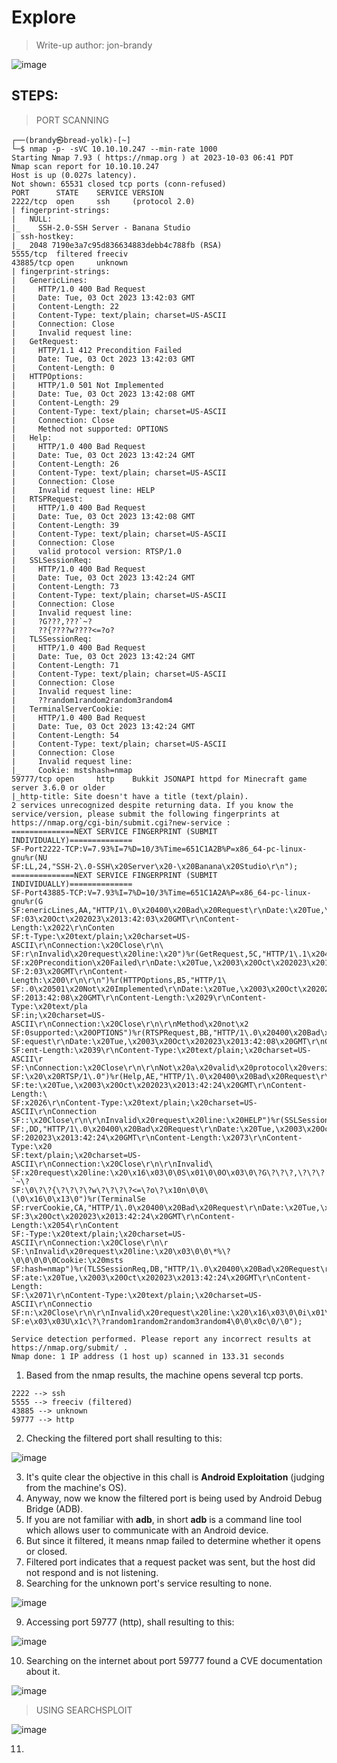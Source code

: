 # Explore
> Write-up author: jon-brandy

![image](https://github.com/jon-brandy/hackthebox/assets/70703371/cfac66b6-069f-45aa-b7ad-9ccd6e73e621)

## STEPS:
> PORT SCANNING

```
┌──(brandy㉿bread-yolk)-[~]
└─$ nmap -p- -sVC 10.10.10.247 --min-rate 1000    
Starting Nmap 7.93 ( https://nmap.org ) at 2023-10-03 06:41 PDT
Nmap scan report for 10.10.10.247
Host is up (0.027s latency).
Not shown: 65531 closed tcp ports (conn-refused)
PORT      STATE    SERVICE VERSION
2222/tcp  open     ssh     (protocol 2.0)
| fingerprint-strings: 
|   NULL: 
|_    SSH-2.0-SSH Server - Banana Studio
| ssh-hostkey: 
|_  2048 7190e3a7c95d836634883debb4c788fb (RSA)
5555/tcp  filtered freeciv
43885/tcp open     unknown
| fingerprint-strings: 
|   GenericLines: 
|     HTTP/1.0 400 Bad Request
|     Date: Tue, 03 Oct 2023 13:42:03 GMT
|     Content-Length: 22
|     Content-Type: text/plain; charset=US-ASCII
|     Connection: Close
|     Invalid request line:
|   GetRequest: 
|     HTTP/1.1 412 Precondition Failed
|     Date: Tue, 03 Oct 2023 13:42:03 GMT
|     Content-Length: 0
|   HTTPOptions: 
|     HTTP/1.0 501 Not Implemented
|     Date: Tue, 03 Oct 2023 13:42:08 GMT
|     Content-Length: 29
|     Content-Type: text/plain; charset=US-ASCII
|     Connection: Close
|     Method not supported: OPTIONS
|   Help: 
|     HTTP/1.0 400 Bad Request
|     Date: Tue, 03 Oct 2023 13:42:24 GMT
|     Content-Length: 26
|     Content-Type: text/plain; charset=US-ASCII
|     Connection: Close
|     Invalid request line: HELP
|   RTSPRequest: 
|     HTTP/1.0 400 Bad Request
|     Date: Tue, 03 Oct 2023 13:42:08 GMT
|     Content-Length: 39
|     Content-Type: text/plain; charset=US-ASCII
|     Connection: Close
|     valid protocol version: RTSP/1.0
|   SSLSessionReq: 
|     HTTP/1.0 400 Bad Request
|     Date: Tue, 03 Oct 2023 13:42:24 GMT
|     Content-Length: 73
|     Content-Type: text/plain; charset=US-ASCII
|     Connection: Close
|     Invalid request line: 
|     ?G???,???`~?
|     ??{????w????<=?o?
|   TLSSessionReq: 
|     HTTP/1.0 400 Bad Request
|     Date: Tue, 03 Oct 2023 13:42:24 GMT
|     Content-Length: 71
|     Content-Type: text/plain; charset=US-ASCII
|     Connection: Close
|     Invalid request line: 
|     ??random1random2random3random4
|   TerminalServerCookie: 
|     HTTP/1.0 400 Bad Request
|     Date: Tue, 03 Oct 2023 13:42:24 GMT
|     Content-Length: 54
|     Content-Type: text/plain; charset=US-ASCII
|     Connection: Close
|     Invalid request line: 
|_    Cookie: mstshash=nmap
59777/tcp open     http    Bukkit JSONAPI httpd for Minecraft game server 3.6.0 or older
|_http-title: Site doesn't have a title (text/plain).
2 services unrecognized despite returning data. If you know the service/version, please submit the following fingerprints at https://nmap.org/cgi-bin/submit.cgi?new-service :
==============NEXT SERVICE FINGERPRINT (SUBMIT INDIVIDUALLY)==============
SF-Port2222-TCP:V=7.93%I=7%D=10/3%Time=651C1A2B%P=x86_64-pc-linux-gnu%r(NU
SF:LL,24,"SSH-2\.0-SSH\x20Server\x20-\x20Banana\x20Studio\r\n");
==============NEXT SERVICE FINGERPRINT (SUBMIT INDIVIDUALLY)==============
SF-Port43885-TCP:V=7.93%I=7%D=10/3%Time=651C1A2A%P=x86_64-pc-linux-gnu%r(G
SF:enericLines,AA,"HTTP/1\.0\x20400\x20Bad\x20Request\r\nDate:\x20Tue,\x20
SF:03\x20Oct\x202023\x2013:42:03\x20GMT\r\nContent-Length:\x2022\r\nConten
SF:t-Type:\x20text/plain;\x20charset=US-ASCII\r\nConnection:\x20Close\r\n\
SF:r\nInvalid\x20request\x20line:\x20")%r(GetRequest,5C,"HTTP/1\.1\x20412\
SF:x20Precondition\x20Failed\r\nDate:\x20Tue,\x2003\x20Oct\x202023\x2013:4
SF:2:03\x20GMT\r\nContent-Length:\x200\r\n\r\n")%r(HTTPOptions,B5,"HTTP/1\
SF:.0\x20501\x20Not\x20Implemented\r\nDate:\x20Tue,\x2003\x20Oct\x202023\x
SF:2013:42:08\x20GMT\r\nContent-Length:\x2029\r\nContent-Type:\x20text/pla
SF:in;\x20charset=US-ASCII\r\nConnection:\x20Close\r\n\r\nMethod\x20not\x2
SF:0supported:\x20OPTIONS")%r(RTSPRequest,BB,"HTTP/1\.0\x20400\x20Bad\x20R
SF:equest\r\nDate:\x20Tue,\x2003\x20Oct\x202023\x2013:42:08\x20GMT\r\nCont
SF:ent-Length:\x2039\r\nContent-Type:\x20text/plain;\x20charset=US-ASCII\r
SF:\nConnection:\x20Close\r\n\r\nNot\x20a\x20valid\x20protocol\x20version:
SF:\x20\x20RTSP/1\.0")%r(Help,AE,"HTTP/1\.0\x20400\x20Bad\x20Request\r\nDa
SF:te:\x20Tue,\x2003\x20Oct\x202023\x2013:42:24\x20GMT\r\nContent-Length:\
SF:x2026\r\nContent-Type:\x20text/plain;\x20charset=US-ASCII\r\nConnection
SF::\x20Close\r\n\r\nInvalid\x20request\x20line:\x20HELP")%r(SSLSessionReq
SF:,DD,"HTTP/1\.0\x20400\x20Bad\x20Request\r\nDate:\x20Tue,\x2003\x20Oct\x
SF:202023\x2013:42:24\x20GMT\r\nContent-Length:\x2073\r\nContent-Type:\x20
SF:text/plain;\x20charset=US-ASCII\r\nConnection:\x20Close\r\n\r\nInvalid\
SF:x20request\x20line:\x20\x16\x03\0\0S\x01\0\0O\x03\0\?G\?\?\?,\?\?\?`~\?
SF:\0\?\?{\?\?\?\?w\?\?\?\?<=\?o\?\x10n\0\0\(\0\x16\0\x13\0")%r(TerminalSe
SF:rverCookie,CA,"HTTP/1\.0\x20400\x20Bad\x20Request\r\nDate:\x20Tue,\x200
SF:3\x20Oct\x202023\x2013:42:24\x20GMT\r\nContent-Length:\x2054\r\nContent
SF:-Type:\x20text/plain;\x20charset=US-ASCII\r\nConnection:\x20Close\r\n\r
SF:\nInvalid\x20request\x20line:\x20\x03\0\0\*%\?\0\0\0\0\0Cookie:\x20msts
SF:hash=nmap")%r(TLSSessionReq,DB,"HTTP/1\.0\x20400\x20Bad\x20Request\r\nD
SF:ate:\x20Tue,\x2003\x20Oct\x202023\x2013:42:24\x20GMT\r\nContent-Length:
SF:\x2071\r\nContent-Type:\x20text/plain;\x20charset=US-ASCII\r\nConnectio
SF:n:\x20Close\r\n\r\nInvalid\x20request\x20line:\x20\x16\x03\0\0i\x01\0\0
SF:e\x03\x03U\x1c\?\?random1random2random3random4\0\0\x0c\0/\0");

Service detection performed. Please report any incorrect results at https://nmap.org/submit/ .
Nmap done: 1 IP address (1 host up) scanned in 133.31 seconds
```

1. Based from the nmap results, the machine opens several tcp ports.

```
2222 --> ssh
5555 --> freeciv (filtered)
43885 --> unknown
59777 --> http
```

2. Checking the filtered port shall resulting to this:

![image](https://github.com/jon-brandy/hackthebox/assets/70703371/56400d55-4170-42e3-b6a7-edd06393512a)


3. It's quite clear the objective in this chall is **Android Exploitation** (judging from the machine's OS).
4. Anyway, now we know the filtered port is being used by Android Debug Bridge (ADB).
5. If you are not familiar with **adb**, in short **adb** is a command line tool which allows user to communicate with an Android device.
6. But since it filtered, it means nmap failed to determine whether it opens or closed.
7. Filtered port indicates that a request packet was sent, but the host did not respond and is not listening.
8. Searching for the unknown port's service resulting to none.

![image](https://github.com/jon-brandy/hackthebox/assets/70703371/1d5c31b7-d044-435a-abfc-b225adcccd59)


9. Accessing port 59777 (http), shall resulting to this:

![image](https://github.com/jon-brandy/hackthebox/assets/70703371/15f265d8-583a-40cc-9546-adacb175b53e)


10. Searching on the internet about port 59777 found a CVE documentation about it.

![image](https://github.com/jon-brandy/hackthebox/assets/70703371/c6702d44-51f2-474a-b9f2-477b5f8249b3)


> USING SEARCHSPLOIT

![image](https://github.com/jon-brandy/hackthebox/assets/70703371/952cb484-4426-49b6-8f67-3772f7316905)


11. 
